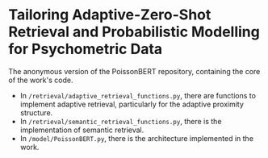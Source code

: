 # Tailoring Adaptive-Zero-Shot Retrieval and Probabilistic Modelling for Psychometric Data

The anonymous version of the PoissonBERT repository, containing the core of the work's code.

* In `/retrieval/adaptive_retrieval_functions.py`, there are functions to implement adaptive retrieval, particularly for the adaptive proximity structure.
* In `/retrieval/semantic_retrieval_functions.py`, there is the implementation of semantic retrieval.
* In `/model/PoissonBERT.py`, there is the architecture implemented in the work.
